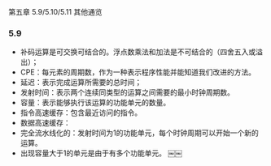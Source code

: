 第五章 5.9/5.10/5.11 其他通览
### 5.9
* 补码运算是可交换可结合的。浮点数乘法和加法是不可结合的（四舍五入或溢出）；
* CPE：每元素的周期数，作为一种表示程序性能并能知道我们改进的方法。  
* 延迟：表示完成运算所需要的总时间；  
* 发射时间：表示两个连续同类型的运算之间需要的最小时钟周期数。
* 容量：表示能够执行该运算的功能单元的数量。  
* 指令高速缓存：包含最近访问的指令。 
* 数据高速缓存：  
* 完全流水线化的：发射时间为1的功能单元，每个时钟周期可以开始一个新的运算。
* 出现容量大于1的单元是由于有多个功能单元。
￼￼
